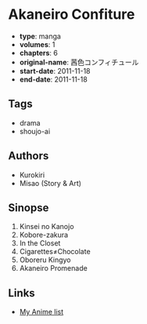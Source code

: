 # Akaneiro Confiture

-   **type**: manga
-   **volumes**: 1
-   **chapters**: 6
-   **original-name**: 茜色コンフィチュール
-   **start-date**: 2011-11-18
-   **end-date**: 2011-11-18

## Tags

-   drama
-   shoujo-ai

## Authors

-   Kurokiri
-   Misao (Story & Art)

## Sinopse

1. Kinsei no Kanojo
2. Kobore-zakura
3. In the Closet
4. Cigarettes≠Chocolate
5. Oboreru Kingyo
6. Akaneiro Promenade

## Links

-   [My Anime list](https://myanimelist.net/manga/87072/Akaneiro_Confiture)
